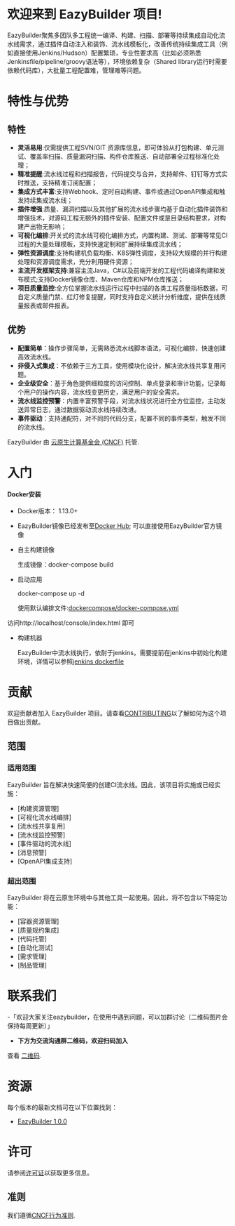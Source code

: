 
# 欢迎来到 EazyBuilder 项目!

EazyBuilder聚焦多团队多工程统一编译、构建、扫描、部署等持续集成自动化流水线需求，通过插件自动注入和装饰、流水线模板化，改善传统持续集成工具（例如直接使用Jenkins/Hudson）配置繁琐，专业性要求高（比如必须熟悉Jenkinsfile/pipeline/groovy语法等），环境依赖复杂（Shared library运行时需要依赖代码库），大批量工程配置难，管理难等问题。


# 特性与优势

## 特性
- **灵活易用**:仅需提供工程SVN/GIT 资源库信息，即可体验从打包构建、单元测试、覆盖率扫描、质量漏洞扫描、构件仓库推送、自动部署全过程标准化处理；
- **精准提醒**:流水线过程和扫描报告，代码提交与合并，支持邮件、钉钉等方式实时推送，支持精准订阅配置；
- **集成方式丰富**:支持Webhook、定时自动构建、事件或通过OpenAPI集成和触发持续集成流水线；
- **插件增强**:质量、漏洞扫描以及其他扩展的流水线步骤均基于自动化插件装饰和增强技术，对源码工程无额外的插件安装、配置文件或是目录结构要求，对构建产出物无影响；
- **可视化编排**:开关式的流水线可视化编排方式，内置构建、测试、部署等常见CI过程的大量处理模板，支持快速定制和扩展持续集成流水线；
- **弹性资源调度**:支持构建机负载均衡、K8S弹性调度，支持较大规模的并行构建处理和资源调度需求，充分利用硬件资源；
- **主流开发框架支持**:兼容主流Java，C#以及前端开发的工程代码编译构建和发布模式;支持Docker镜像仓库、Maven仓库和NPM仓库推送；
- **项目质量监控**:全方位掌握流水线运行过程中扫描的各类工程质量指标数据，可自定义质量门禁、红灯修复提醒，同时支持自定义统计分析维度，提供在线质量报表或邮件报表。

## 优势
- **配置简单**：操作步骤简单，无需熟悉流水线脚本语法，可视化编排，快速创建高效流水线。
- **非侵入式集成**：不依赖于三方工具，使用模块化设计，解决流水线共享复用问题。
- **企业级安全**：基于角色提供细粒度的访问控制、单点登录和审计功能，记录每个用户的操作内容，流水线变更历史，满足用户的安全需求。
- **流水线监控预警**：内置丰富预警手段，对流水线状况进行全方位监控，主动发送异常日志，通过数据驱动流水线持续改进。
- **事件驱动**：支持通配符，对不同的代码分支，配置不同的事件类型，触发不同的流水线。

EazyBuilder 由 [云原生计算基金会 (CNCF)](https://cncf.io) 托管.

# **入门**


#### Docker安装

- Docker版本： 1.13.0+

- EazyBuilder镜像已经发布至[Docker Hub](https://hub.docker.com/ "Docker Hub");
  可以直接使用EazyBuilder官方镜像
  
- 自主构建镜像

  生成镜像：docker-compose build

- 启动应用

  docker-compose  up -d

  使用默认编排文件:[dockercompose/docker-compose.yml](./dockercompose/docker-compose.yml)

  

访问http://localhost/console/index.html 即可

- 构建机器

  EazyBuilder中流水线执行，依耐于jenkins，需要提前在jenkins中初始化构建环境，详情可以参照[jenkins dockerfile](./eazybuilder-server/thridparty/jenkins/src/main/docker/Dockerfile)



# **贡献**

欢迎贡献者加入 EazyBuilder 项目。请查看[CONTRIBUTING](./CONTRIBUTING.md)以了解如何为这个项目做出贡献。


## 范围


### 适用范围

EazyBuilder 旨在解决快速简便的创建CI流水线。因此，该项目将实施或已经实施：

* [构建资源管理]
* [可视化流水线编排]
* [流水线共享复用]
* [流水线监控预警]
* [事件驱动的流水线]
* [消息预警]
* [OpenAPI集成支持]

### 超出范围

EazyBuilder 将在云原生环境中与其他工具一起使用。因此，将不包含以下特定功能：

* [容器资源管理]
* [质量规约集成]
* [代码托管]
* [自动化测试]
* [需求管理]
* [制品管理]

# **联系我们**


-「欢迎大家关注eazybuilder，在使用中遇到问题，可以加群讨论（二维码图片会保持每周更新）」

- **下方为交流沟通群二维码，欢迎扫码加入**

查看 [二维码](https://github.com/iSoftStoneGroup/EazyBuilder/issues/15).


# **资源**

每个版本的最新文档可在以下位置找到：

- [EazyBuilder 1.0.0](./doc/referencebook/v1.0.0/referencebook_cn.md)




# **许可**

请参阅[许可证](./LICENSE)以获取更多信息。

## 准则

我们遵循[CNCF行为准则](./CODE_OF_CONDUCT.md).